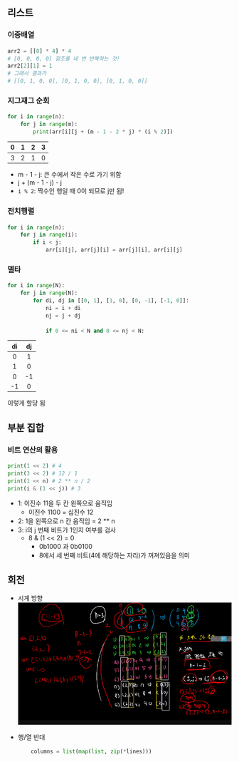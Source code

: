 ## 리스트

### 이중배열

```python
arr2 = [[0] * 4] * 4
# [0, 0, 0, 0] 참조를 네 번 반복하는 것!
arr2[2][1] = 1
# 그래서 결과가
# [[0, 1, 0, 0], [0, 1, 0, 0], [0, 1, 0, 0]]
```

### 지그재그 순회

```python
for i in range(n):
    for j in range(m):
        print(arr[i][j + (m - 1 - 2 * j) * (i % 2)])

```

|  0  |  1  |  2  |  3  |
| :-: | :-: | :-: | :-: |
|  3  |  2  |  1  |  0  |

- m - 1 - j: 큰 수에서 작은 수로 가기 위함
- j + (m - 1 - j) - j
- `i % 2`: 짝수인 행일 때 0이 되므로 j만 됨!

### 전치행렬

```python
for i in range(n):
    for j in range(i):
        if i < j:
            arr[i][j], arr[j][i] = arr[j][i], arr[i][j]
```

### 델타

```python
for i in range(N):
    for j in range(N):
        for di, dj in [[0, 1], [1, 0], [0, -1], [-1, 0]]:
            ni = i + di
            nj = j + dj

            if 0 <= ni < N and 0 <= nj < N:
```

| di  | dj  |
| :-: | :-: |
|  0  |  1  |
|  1  |  0  |
|  0  | -1  |
| -1  |  0  |

이렇게 할당 됨

## 부분 집합

### 비트 연산의 활용

```python
print(1 << 2) # 4
print(3 << 2) # 12 / 1
print(1 << n) # 2 ** n / 2
print(i & (1 << j)) # 3
```

- 1: 이진수 11을 두 칸 왼쪽으로 움직임
  - 이진수 1100 = 십진수 12
- 2: 1을 왼쪽으로 n 칸 움직임 = 2 \*\* n
- 3: i의 j 번째 비트가 1인지 여부를 검사
  - 8 & (1 << 2) = 0
    - 0b1000 과 0b0100
    - 8에서 세 번째 비트(4에 해당하는 자리)가 꺼져있음을 의미

## 회전

- 시계 방향
  ![alt text](image.png)

- 행/열 반대
  ```python
      columns = list(map(list, zip(*lines)))
  ```

